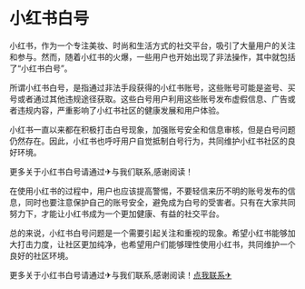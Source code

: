 # 小红书白号

小红书，作为一个专注美妆、时尚和生活方式的社交平台，吸引了大量用户的关注和参与。然而，随着小红书的火爆，一些用户也开始出现了非法操作，其中就包括了“小红书白号”。

所谓小红书白号，是指通过非法手段获得的小红书账号，这些账号可能是盗号、买号或者通过其他违规途径获取。这些白号用户利用这些账号发布虚假信息、广告或者违规内容，严重影响了小红书社区的健康发展和用户体验。

小红书一直以来都在积极打击白号现象，加强账号安全和信息审核，但是白号问题仍然存在。因此，小红书也呼吁用户自觉抵制白号行为，共同维护小红书社区的良好环境。

更多关于小红书白号请通过✈与我们联系,感谢阅读！

在使用小红书的过程中，用户也应该提高警惕，不要轻信来历不明的账号发布的信息，同时也要注意保护自己的账号安全，避免成为白号的受害者。只有在大家共同努力下，才能让小红书成为一个更加健康、有益的社交平台。

总的来说，小红书白号问题是一个需要引起关注和重视的现象。希望小红书能够加大打击力度，让社区更加纯净，也希望用户们能够理性使用小红书，共同维护一个良好的社区环境。

更多关于小红书白号请通过✈与我们联系,感谢阅读！[点我联系✈](https://web.k02.cc)
